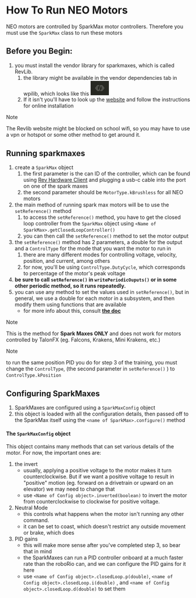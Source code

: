 # How To Run NEO Motors
NEO motors are controlled by SparkMax motor controllers. Therefore you must use the `SparkMax` class to run these motors

## Before you Begin:
1. you must install the vendor library for sparkmaxes, which is called RevLib. 
	1. the library might be available in the vendor dependencies tab in wpilib, which looks like this <img src="images\VendorDepTab.png" alt="drawing" width="50"/>
	2. If it isn't you'll have to look up the [website](https://docs.revrobotics.com/brushless/revlib/revlib-overview) and follow the instructions for online installation
> [!NOTE]  
> The Revlib website might be blocked on school wifi, so you may have to use a vpn or hotspot or some other method to get around it.
## Running sparkmaxes
1. create a `SparkMax` object
	1. the first parameter is the can ID of the controller, which can be found using [Rev Hardware Client](https://docs.revrobotics.com/rev-hardware-client) and plugging a usb-c cable into the port on one of the spark maxes
	2. the second parameter should be `MotorType.kBrushless` for all NEO motors
2. the main method of running spark max motors will be to use the `setReference()` method
	1. to access the `setReference()` method, you have to get the closed loop controller from the `SparkMax` object using `<Name of SparkMax>.getClosedLoopController()`
	2. you can then call the `setReference()` method to set the motor output
3. the `setReference()` method has 2 parameters, a double for the output and a `ControlType` for the mode that you want the motor to run in
	1. there are many different modes for controlling voltage, velocity, position, and current, among others
	2. for now, you'll be using `ControlType.DutyCycle`, which  corresponds to percentage of the motor's peak voltage
4. **be sure to call `setReference()` in `writePeriodicOuputs()` or in some other periodic method, so it runs repeatedly.**
5. you can use any method to set the values used in `setReference()`, but in general, we use a double for each motor in a subsystem, and then modify them using functions that are available
	- for more info about this, consult [**the doc**](https://docs.google.com/document/d/1V-01oLd14zoN3VbUrFwmir2e-0ZzLylEoiRZNfv4-KQ/edit?usp=sharing) 
> [!NOTE]
> This is the method for **Spark Maxes ONLY** and does not work for motors controlled by TalonFX (eg. Falcons, Krakens, Mini Krakens, etc.)

> [!NOTE]
> to run the same position PID you do for step 3 of the training, you must change the `ControlType`, (the second parameter in `setReference()` ) to `ControlType.kPosition` 
## Configuring SparkMaxes 
1. SparkMaxes are configured using a `SparkMaxConfig` object
2. this object is loaded with all the configuration details, then passed off to the SparkMax itself using the `<name of SparkMax>.configure()` method
#### The `SparkMaxConfig` object
This object contains many methods that can set various details of the motor. For now, the important ones are:
1. the invert
	- usually, applying a positive voltage to the motor makes it turn counterclockwise. But if we want a positive voltage to result in "positive" motion (eg. forward on a drivetrain or upward on an elevator) we may need to change that
	- use `<Name of Config object>.inverted(boolean)` to invert the motor from counterclockwise to clockwise for positive voltage.
2. Neutral Mode
	- this controls what happens when the motor isn't running any other command. 
	- it can be set to coast, which doesn't restrict any outside movement or brake, which does
3. PID gains
	- this will make more sense after you've completed step 3, so bear that in mind
	- the SparkMaxes can run a PID controller onboard at a much faster rate than the roboRio can, and we can configure the PID gains for it here
	- use `<name of Config object>.closedLoop.p(double)`, `<name of Config object>.closedLoop.i(double)` , and `<name of Config object>.closedLoop.d(double)` to set them
